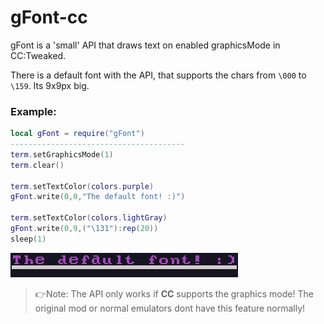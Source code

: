 # gFont-cc
gFont is a 'small' API that draws text on enabled graphicsMode in CC:Tweaked.

There is a default font with the API, that supports the chars from ``\000`` to ``\159``. Its 9x9px big.

### Example:
```lua
local gFont = require("gFont")
---------------------------------------
term.setGraphicsMode(1)
term.clear()

term.setTextColor(colors.purple)
gFont.write(0,0,"The default font! :)")

term.setTextColor(colors.lightGray)
gFont.write(0,9,("\131"):rep(20))
sleep(1)
```
![Alt Text](/default-font-example.png "Screenshot the font")

> 👉Note: The API only works if **CC** supports the graphics mode! The original mod or normal emulators dont have this feature normally!
